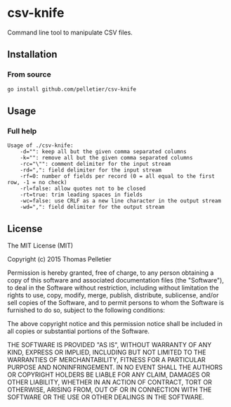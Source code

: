# csv-knife

Command line tool to manipulate CSV files.

## Installation

### From source

```bash
go install github.com/pelletier/csv-knife
```


## Usage

### Full help

    Usage of ./csv-knife:
        -d="": keep all but the given comma separated columns
        -k="": remove all but the given comma separated columns
        -rc="\"": comment delimiter for the input stream
        -rd=",": field delimiter for the input stream
        -rf=0: number of fields per record (0 = all equal to the first row, -1 = no check)
        -rl=false: allow quotes not to be closed
        -rt=true: trim leading spaces in fields
        -wc=false: use CRLF as a new line character in the output stream
        -wd=",": field delimiter for the output stream

## License

The MIT License (MIT)

Copyright (c) 2015 Thomas Pelletier

Permission is hereby granted, free of charge, to any person obtaining a copy of
this software and associated documentation files (the "Software"), to deal in
the Software without restriction, including without limitation the rights to
use, copy, modify, merge, publish, distribute, sublicense, and/or sell copies of
the Software, and to permit persons to whom the Software is furnished to do so,
subject to the following conditions:

The above copyright notice and this permission notice shall be included in all
copies or substantial portions of the Software.

THE SOFTWARE IS PROVIDED "AS IS", WITHOUT WARRANTY OF ANY KIND, EXPRESS OR
IMPLIED, INCLUDING BUT NOT LIMITED TO THE WARRANTIES OF MERCHANTABILITY, FITNESS
FOR A PARTICULAR PURPOSE AND NONINFRINGEMENT. IN NO EVENT SHALL THE AUTHORS OR
COPYRIGHT HOLDERS BE LIABLE FOR ANY CLAIM, DAMAGES OR OTHER LIABILITY, WHETHER
IN AN ACTION OF CONTRACT, TORT OR OTHERWISE, ARISING FROM, OUT OF OR IN
CONNECTION WITH THE SOFTWARE OR THE USE OR OTHER DEALINGS IN THE SOFTWARE.
